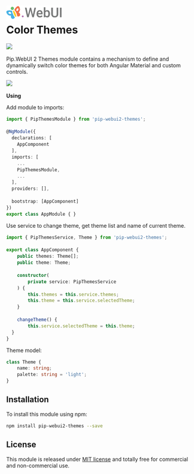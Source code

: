 # <img src="https://github.com/pip-webui/pip-webui/raw/master/doc/Logo.png" alt="Pip.WebUI Logo" style="max-width:30%"> <br/> Color Themes

![](https://img.shields.io/badge/license-MIT-blue.svg)

Pip.WebUI 2 Themes module contains a mechanism to define and dynamically switch color themes for both Angular Material and custom controls.

<img src="doc/imgages/image.png"/>

**Using**

Add module to imports:
```typescript
import { PipThemesModule } from 'pip-webui2-themes';

@NgModule({
  declarations: [
    AppComponent
  ],
  imports: [
    ...
    PipThemesModule,
    ...
  ],
  providers: [],

  bootstrap: [AppComponent]
})
export class AppModule { }
```

Use service to change theme, get theme list and name of current theme.
```typescript
import { PipThemesService, Theme } from 'pip-webui2-themes';

export class AppComponent {
    public themes: Theme[];
    public theme: Theme;

    constructor(
        private service: PipThemesService
    ) {
        this.themes = this.service.themes;
        this.theme = this.service.selectedTheme;
    }

    changeTheme() {
        this.service.selectedTheme = this.theme;
  }
}
```

Theme model:
```typescript
class Theme {
    name: string;
    palette: string = 'light';
}
```

## Installation

To install this module using npm:

```bash
npm install pip-webui2-themes --save
```

## <a name="license"></a>License

This module is released under [MIT license](License) and totally free for commercial and non-commercial use.
